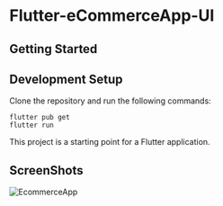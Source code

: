 # Flutter-eCommerceApp-UI

## Getting Started

## Development Setup

Clone the repository and run the following commands:

```
flutter pub get
flutter run
```

This project is a starting point for a Flutter application.

## ScreenShots
![EcommerceApp](https://user-images.githubusercontent.com/20324254/136183883-90d1cda9-0292-4936-8b7b-9c88e593b0a0.png)

